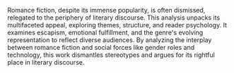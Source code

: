 Romance fiction, despite its immense popularity, is often dismissed, relegated to the periphery of literary discourse. This analysis unpacks its multifaceted appeal, exploring themes, structure, and reader psychology. It examines escapism, emotional fulfillment, and the genre's evolving representation to reflect diverse audiences. By analyzing the interplay between romance fiction and social forces like gender roles and technology, this work dismantles stereotypes and argues for its rightful place in literary discourse.
